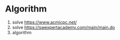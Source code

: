 # Algorithm
1. solve https://www.acmicpc.net/<br>
2. solve https://swexpertacademy.com/main/main.do<br>
3. algorithm
